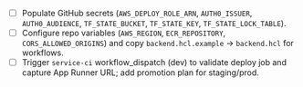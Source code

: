 - [ ] Populate GitHub secrets (`AWS_DEPLOY_ROLE_ARN`, `AUTH0_ISSUER`, `AUTH0_AUDIENCE`, `TF_STATE_BUCKET`, `TF_STATE_KEY`, `TF_STATE_LOCK_TABLE`).
- [ ] Configure repo variables (`AWS_REGION`, `ECR_REPOSITORY`, `CORS_ALLOWED_ORIGINS`) and copy `backend.hcl.example` → `backend.hcl` for workflows.
- [ ] Trigger `service-ci` workflow_dispatch (dev) to validate deploy job and capture App Runner URL; add promotion plan for staging/prod.
